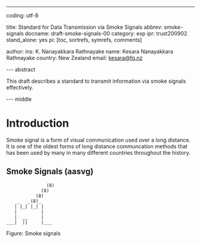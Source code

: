 ---
coding: utf-8

title: Standard for Data Transmission via Smoke Signals
abbrev: smoke-signals
docname: draft-smoke-signals-00
category: exp
ipr: trust200902
stand_alone: yes
pi: [toc, sortrefs, symrefs, comments]

author:
  ins: K. Nanayakkara Rathnayake
  name: Kesara Nanayakkara Rathnayake
  country: New Zealand
  email: kesara@fq.nz

--- abstract

This draft describes a standard to transmit information via smoke signals
effectively.

--- middle

# Introduction

Smoke signal is a form of visual communication used over a long distance. It
is one of the oldest forms of long distance communcation methods that has
been used by many in many different countries throughout the history.

## Smoke Signals (aasvg)

~~~ aasvg
               (8)
             (8)
           (8)
    _   _(8)_
   | |_| |_| |
   |         |
   |  __     |
___|  ||     |___
~~~

Figure: Smoke signals
